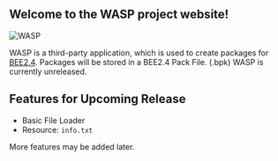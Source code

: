 ## Welcome to the WASP project website!

![WASP](https://raw.githubusercontent.com/TDBapps/WASP/gh-pages/img/WASP.ico)

WASP is a third-party application, which is used to create packages for [BEE2.4](https://github.com/BEEmod/BEE2.4). Packages will be stored in a BEE2.4 Pack File. (.bpk) WASP is currently unreleased.

## Features for Upcoming Release

* Basic File Loader
* Resource: `info.txt`

More features may be added later.

